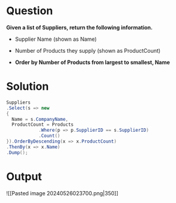 ```table-of-contents
```
# Question
**Given a list of Suppliers, return the following information.**

- Supplier Name (shown as Name)
    
- Number of Products they supply (shown as ProductCount)
    
- **Order by Number of Products from largest to smallest, Name**

# Solution
```cs
Suppliers
.Select(s => new
{
  Name = s.CompanyName,
  ProductCount = Products
  			.Where(p => p.SupplierID == s.SupplierID)
  			.Count()
}).OrderByDescending(x => x.ProductCount)
.ThenBy(x => x.Name)
.Dump();
```

# Output
![[Pasted image 20240526023700.png|350]]